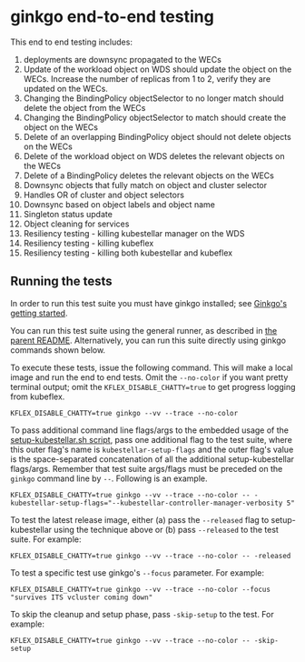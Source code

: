 # ginkgo end-to-end testing

This end to end testing includes:
1. deployments are downsync propagated to the WECs
1. Update of the workload object on WDS should update the object on the WECs. Increase the number of replicas from 1 to 2, verify they are updated on the WECs.
1. Changing the BindingPolicy objectSelector to no longer match should delete the object from the WECs
1. Changing the BindingPolicy objectSelector to match should create the object on the WECs
1. Delete of an overlapping BindingPolicy object should not delete objects on the WECs
1. Delete of the workload object on WDS deletes the relevant objects on the WECs
1. Delete of a BindingPolicy deletes the relevant objects on the WECs
1. Downsync objects that fully match on object and cluster selector
1. Handles OR of cluster and object selectors
1. Downsync based on object labels and object name
1. Singleton status update
1. Object cleaning for services
1. Resiliency testing - killing kubestellar manager on the WDS
1. Resiliency testing - killing kubeflex
1. Resiliency testing - killing both kubestellar and kubeflex

## Running the tests

In order to run this test suite you must have ginkgo installed; see [Ginkgo's getting started](https://onsi.github.io/ginkgo/#getting-started).

You can run this test suite using the general runner, as described in [the parent README](../README.md). Alternatively, you can run this suite directly using ginkgo commands shown below.

To execute these tests, issue the following command. This will make a local image and run the end to end tests. Omit the `--no-color` if you want pretty terminal output; omit the `KFLEX_DISABLE_CHATTY=true` to get progress logging from kubeflex.

```shell
KFLEX_DISABLE_CHATTY=true ginkgo --vv --trace --no-color
```

To pass additional command line flags/args to the embedded usage of the [setup-kubestellar.sh script](../common/setup-kubestellar.sh), pass one additional flag to the test suite, where this outer flag's name is `kubestellar-setup-flags` and the outer flag's value is the space-separated concatenation of all the additional setup-kubestellar flags/args. Remember that test suite args/flags must be preceded on the `ginkgo` command line by `--`. Following is an example.

```shell
KFLEX_DISABLE_CHATTY=true ginkgo --vv --trace --no-color -- -kubestellar-setup-flags="--kubestellar-controller-manager-verbosity 5" 
```

To test the latest release image, either (a) pass the `--released` flag to setup-kubestellar using the technique above or (b) pass `--released` to the test suite. For example:

```shell
KFLEX_DISABLE_CHATTY=true ginkgo --vv --trace --no-color -- -released
```

To test a specific test use ginkgo's `--focus` parameter.  For example:

```shell
KFLEX_DISABLE_CHATTY=true ginkgo --vv --trace --no-color --focus "survives ITS vcluster coming down"
```

To skip the cleanup and setup phase, pass `-skip-setup` to the test. For example:

```shell
KFLEX_DISABLE_CHATTY=true ginkgo --vv --trace --no-color -- -skip-setup
```



